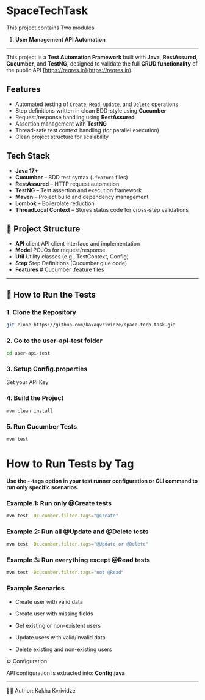 # SpaceTechTask


This project contains Two modules

1. **User Management API Automation**
---

This project is a **Test Automation Framework** built with **Java**, **RestAssured**, **Cucumber**, and **TestNG**, designed to validate the full **CRUD functionality** of the public API [https://reqres.in](https://reqres.in).

## Features

- Automated testing of `Create`, `Read`, `Update`, and `Delete` operations
- Step definitions written in clean BDD-style using **Cucumber**
- Request/response handling using **RestAssured**
- Assertion management with **TestNG**
- Thread-safe test context handling (for parallel execution)
- Clean project structure for scalability


##  Tech Stack

- **Java 17+**
- **Cucumber** – BDD test syntax (`.feature` files)
- **RestAssured** – HTTP request automation
- **TestNG** – Test assertion and execution framework
- **Maven** – Project build and dependency management
- **Lombok** – Boilerplate reduction
- **ThreadLocal Context** – Stores status code for cross-step validations

## 📁 Project Structure


- **API** client  API client interface and implementation
- **Model** POJOs for request/response
- **Util** Utility classes (e.g., TestContext, Config)
- **Step** Step Definitions (Cucumber glue code)
- **Features** # Cucumber .feature files
---

## 🚀 How to Run the Tests

### 1. Clone the Repository

```bash
git clone https://github.com/kaxaqvrividze/space-tech-task.git
```
### 2. Go to the user-api-test folder
```bash
cd user-api-test
```
### 3. Setup Config.properties
Set your API Key
### 4. Build the Project
```bash
mvn clean install
```
### 5. Run Cucumber Tests
```bash
mvn test
```


#  How to Run Tests by Tag
**Use the --tags option in your test runner configuration or CLI command to run only specific scenarios.**

### Example 1: Run only @Create tests
```bash
mvn test -Dcucumber.filter.tags="@Create"
```
### Example 2: Run all @Update and @Delete tests
```bash
mvn test -Dcucumber.filter.tags="@Update or @Delete"
```
###  Example 3: Run everything except @Read tests
```bash
mvn test -Dcucumber.filter.tags="not @Read"
```

###  Example Scenarios
- Create user with valid data

- Create user with missing fields

- Get existing or non-existent users

- Update users with valid/invalid data

- Delete existing and non-existing users

⚙️ Configuration

API configuration is extracted into: **Config.java**


---
👨‍💻 Author:
Kakha Kvrividze
